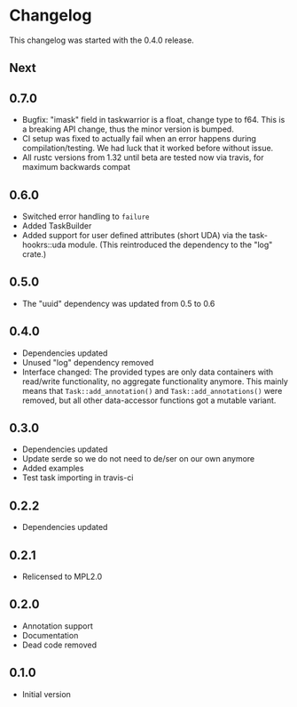 # Changelog

This changelog was started with the 0.4.0 release.

## Next

## 0.7.0

* Bugfix: "imask" field in taskwarrior is a float, change type to f64.
  This is a breaking API change, thus the minor version is bumped.
* CI setup was fixed to actually fail when an error happens during
  compilation/testing. We had luck that it worked before without issue.
* All rustc versions from 1.32 until beta are tested now via travis, for maximum
  backwards compat

## 0.6.0

* Switched error handling to `failure`
* Added TaskBuilder
* Added support for user defined attributes (short UDA) via the task-hookrs::uda module.
  (This reintroduced the dependency to the "log" crate.)

## 0.5.0

* The "uuid" dependency was updated from 0.5 to 0.6

## 0.4.0

* Dependencies updated
* Unused "log" dependency removed
* Interface changed: The provided types are only data containers with
  read/write functionality, no aggregate functionality anymore.
  This mainly means that `Task::add_annotation()` and
  `Task::add_annotations()` were removed, but all other data-accessor
  functions got a mutable variant.

## 0.3.0

* Dependencies updated
* Update serde so we do not need to de/ser on our own anymore
* Added examples
* Test task importing in travis-ci

## 0.2.2

* Dependencies updated

## 0.2.1

* Relicensed to MPL2.0

## 0.2.0

* Annotation support
* Documentation
* Dead code removed

## 0.1.0

* Initial version
